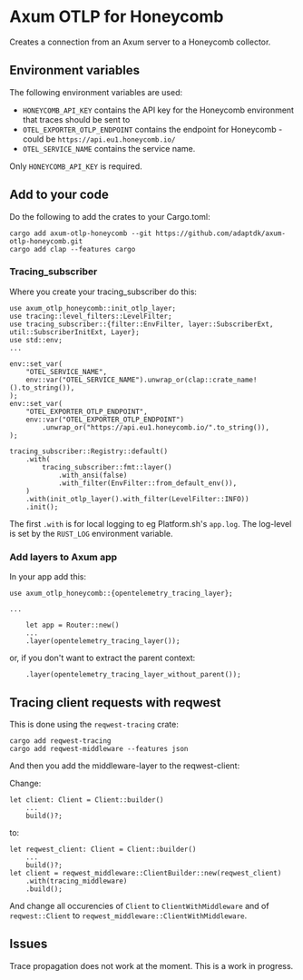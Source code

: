 # Axum OTLP for Honeycomb

Creates a connection from an Axum server to a Honeycomb collector.

## Environment variables

The following environment variables are used:

 *  `HONEYCOMB_API_KEY` contains
     the API key for the Honeycomb environment that traces should be sent to
 *  `OTEL_EXPORTER_OTLP_ENDPOINT` contains the endpoint for Honeycomb -
     could be `https://api.eu1.honeycomb.io/`
 *  `OTEL_SERVICE_NAME` contains the service name.

Only `HONEYCOMB_API_KEY` is required.

## Add to your code

Do the following to add the crates to your Cargo.toml:

```
cargo add axum-otlp-honeycomb --git https://github.com/adaptdk/axum-otlp-honeycomb.git
cargo add clap --features cargo
```

### Tracing_subscriber

Where you create your tracing_subscriber do this:
```
use axum_otlp_honeycomb::init_otlp_layer;
use tracing::level_filters::LevelFilter;
use tracing_subscriber::{filter::EnvFilter, layer::SubscriberExt, util::SubscriberInitExt, Layer};
use std::env;
...

env::set_var(
    "OTEL_SERVICE_NAME",
    env::var("OTEL_SERVICE_NAME").unwrap_or(clap::crate_name!().to_string()),
);
env::set_var(
    "OTEL_EXPORTER_OTLP_ENDPOINT",
    env::var("OTEL_EXPORTER_OTLP_ENDPOINT")
        .unwrap_or("https://api.eu1.honeycomb.io/".to_string()),
);

tracing_subscriber::Registry::default()
    .with(
        tracing_subscriber::fmt::layer()
            .with_ansi(false)
            .with_filter(EnvFilter::from_default_env()),
    )
    .with(init_otlp_layer().with_filter(LevelFilter::INFO))
    .init();
```
The first `.with` is for local logging to eg Platform.sh's `app.log`. The log-level
is set by the `RUST_LOG` environment variable.

### Add layers to Axum app

In your app add this:
```
use axum_otlp_honeycomb::{opentelemetry_tracing_layer};

...

    let app = Router::new()
    ...
    .layer(opentelemetry_tracing_layer());
```
or, if you don't want to extract the parent context:
```
    .layer(opentelemetry_tracing_layer_without_parent());
```

## Tracing client requests with reqwest

This is done using the `reqwest-tracing` crate:
```
cargo add reqwest-tracing
cargo add reqwest-middleware --features json
```
And then you add the middleware-layer to the reqwest-client:

Change:
```
let client: Client = Client::builder()
    ...
    build()?;
```
to:
```
let reqwest_client: Client = Client::builder()
    ...
    build()?;
let client = reqwest_middleware::ClientBuilder::new(reqwest_client)
    .with(tracing_middleware)
    .build();
```
And change all occurencies of `Client` to `ClientWithMiddleware` and
of `reqwest::Client` to `reqwest_middleware::ClientWithMiddleware`.


## Issues

Trace propagation does not work at the moment. This is a work in progress.
